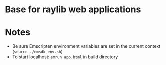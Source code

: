 # Base for raylib web applications
# Notes
- Be sure Emscripten environment variables are set in the current context (```source ./emsdk_env.sh```)
- To start localhost: ```emrun app.html``` in build directory